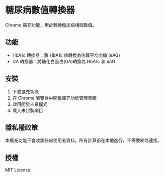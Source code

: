 # 糖尿病數值轉換器

Chrome 擴充功能，用於轉換糖尿病相關數值。

## 功能

- HbA1c 轉換器：將 HbA1c 值轉換為估算平均血糖 (eAG)
- GA 轉換器：將糖化白蛋白(GA)轉換為 HbA1c 和 eAG

## 安裝

1. 下載擴充功能
2. 在 Chrome 瀏覽器中開啟擴充功能管理頁面
3. 啟用開發人員模式
4. 載入未封裝項目

## 隱私權政策

本擴充功能不會收集任何使用者資料。所有計算都在本地進行，不需要網路連接。

## 授權

MIT License 